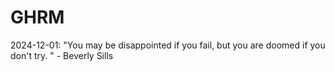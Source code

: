 # GHRM

2024-12-01: "You may be disappointed if you fail, but you are doomed if you don't try. " - Beverly Sills